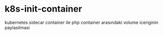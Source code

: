 # k8s-init-container
kubernetes sidecar container ile php container arasındaki volume iceriginin paylasilmasi
